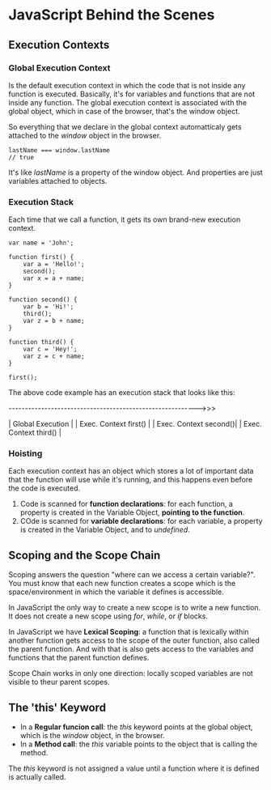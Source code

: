 # JavaScript Behind the Scenes

## Execution Contexts

### Global Execution Context
Is the default execution context in which the code that is not inside any function is executed. Basically, it's for variables and functions that are not inside any function. The global execution context is associated with the global object, which in case of the browser, that's the window object.

So everything that we declare in the global context automatticaly gets attached to the _window_ object in the browser.

```
lastName === window.lastName
// true
```

It's like _lastName_ is a property of the window object. And properties are just variables attached to objects.

### Execution Stack
Each time that we call a function, it gets its own brand-new execution context.

```
var name = 'John';

function first() {
    var a = 'Hello!';
    second();
    var x = a + name;
}

function second() {
    var b = 'Hi!';
    third();
    var z = b + name;
}

function third() {
    var c = 'Hey!';
    var z = c + name;
}

first();
```

The above code example has an execution stack that looks like this:

---------------------------------------------------------->>>

| Global Execution      |
| Exec. Context first() |
| Exec. Context second()|
| Exec. Context third() |

### Hoisting
Each execution context has an object which stores a lot of important data that the function will use while it's running, and this happens even before the code is executed.

1. Code is scanned for __function declarations__: for each function, a property is created in the Variable Object, __pointing to the function__.
2. COde is scanned for __variable declarations__: for each variable, a property is created in the Variable Object, and to _undefined_.

## Scoping and the Scope Chain
Scoping answers the question "where can we access a certain variable?". You must know that each new function creates a scope which is the space/environment in which the variable it defines is accessible.

In JavaScript the only way to create a new scope is to write a new function. It does not create a new scope using _for_, _while_, or _if_ blocks.

In JavaScript we have __Lexical Scoping__: a function that is lexically within another function gets access to the scope of the outer function, also called the parent function. And with that is also gets access to the variables and functions that the parent function defines.

Scope Chain works in only one direction: locally scoped variables are not visible to theur parent scopes.

## The 'this' Keyword
- In a __Regular funcion call__: the _this_ keyword points at the global object, which is the _window_ object, in the browser.
- In a __Method call__: the _this_ variable points to the object that is calling the method.

The _this_ keyword is not assigned a value until a function where it is defined is actually called.